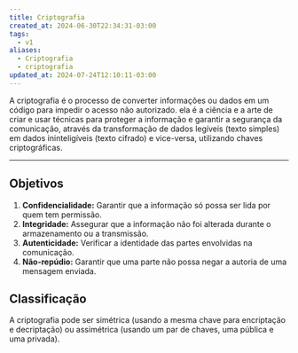 ```yaml
---
title: Criptografia
created_at: 2024-06-30T22:34:31-03:00
tags:
  - v1
aliases:
  - Criptografia
  - criptografia
updated_at: 2024-07-24T12:10:11-03:00
---
```


A criptografia é o processo de converter informações ou dados em um código para impedir o acesso não autorizado. ela é a ciência e a arte de criar e usar técnicas para proteger a informação e garantir a segurança da comunicação, através da transformação de dados legíveis (texto simples) em dados ininteligíveis (texto cifrado) e vice-versa, utilizando chaves criptográficas.

---

## Objetivos

1. **Confidencialidade:** Garantir que a informação só possa ser lida por quem tem permissão.
2. **Integridade:** Assegurar que a informação não foi alterada durante o armazenamento ou a transmissão.
3. **Autenticidade:** Verificar a identidade das partes envolvidas na comunicação.
4. **Não-repúdio:** Garantir que uma parte não possa negar a autoria de uma mensagem enviada.

## Classificação

A criptografia pode ser simétrica (usando a mesma chave para encriptação e decriptação) ou assimétrica (usando um par de chaves, uma pública e uma privada). 